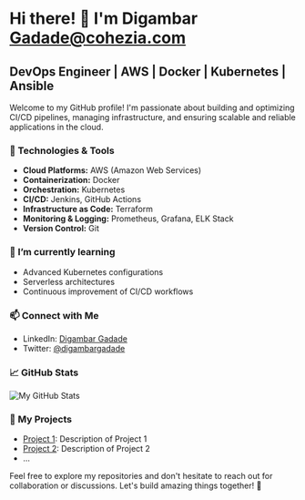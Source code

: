 # Hi there! 👋 I'm Digambar Gadade@cohezia.com

## DevOps Engineer | AWS | Docker | Kubernetes | Ansible


Welcome to my GitHub profile! I'm passionate about building and optimizing CI/CD pipelines, managing infrastructure, and ensuring scalable and reliable applications in the cloud.

### 🔧 Technologies & Tools

- **Cloud Platforms:** AWS (Amazon Web Services)
- **Containerization:** Docker
- **Orchestration:** Kubernetes
- **CI/CD:** Jenkins, GitHub Actions
- **Infrastructure as Code:** Terraform
- **Monitoring & Logging:** Prometheus, Grafana, ELK Stack
- **Version Control:** Git

### 🌱 I’m currently learning

- Advanced Kubernetes configurations
- Serverless architectures
- Continuous improvement of CI/CD workflows

### 📫 Connect with Me

- LinkedIn: [Digambar Gadade](https://www.linkedin.com/in/digambargadade/)
- Twitter: [@digambargadade](https://twitter.com/digambargadade)

### 📈 GitHub Stats

![My GitHub Stats](https://github-readme-stats.vercel.app/api?username=Digambargadade&show_icons=true&count_private=true&hide=prs,issues,contribs&theme=dark)

### 🚀 My Projects

- [Project 1](#): Description of Project 1
- [Project 2](#): Description of Project 2
- ...

Feel free to explore my repositories and don't hesitate to reach out for collaboration or discussions. Let's build amazing things together! 🚀

